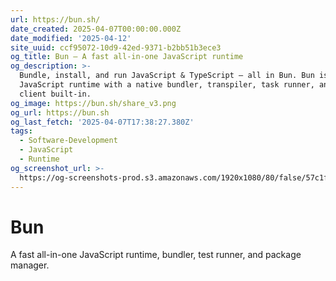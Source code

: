 ```yaml
---
url: https://bun.sh/
date_created: 2025-04-07T00:00:00.000Z
date_modified: '2025-04-12'
site_uuid: ccf95072-10d9-42ed-9371-b2bb51b3ece3
og_title: Bun — A fast all-in-one JavaScript runtime
og_description: >-
  Bundle, install, and run JavaScript & TypeScript — all in Bun. Bun is a new
  JavaScript runtime with a native bundler, transpiler, task runner, and npm
  client built-in.
og_image: https://bun.sh/share_v3.png
og_url: https://bun.sh
og_last_fetch: '2025-04-07T17:38:27.380Z'
tags:
  - Software-Development
  - JavaScript
  - Runtime
og_screenshot_url: >-
  https://og-screenshots-prod.s3.amazonaws.com/1920x1080/80/false/57c1f1097c960c03ba5d346d859cabd176a7b7ccede60aab9355107529accaa6.jpeg
---
```




# Bun

A fast all-in-one JavaScript runtime, bundler, test runner, and package manager.
